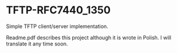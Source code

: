 # TFTP-RFC7440_1350
Simple TFTP client/server implementation. 

Readme.pdf describes this project although it is wrote in Polish. I will translate it any time soon.
